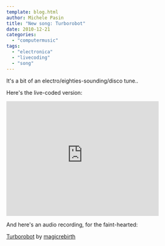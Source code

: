 ```yaml
---
template: blog.html
author: Michele Pasin
title: "New song: Turborobot"
date: 2010-12-21
categories: 
  - "computermusic"
tags: 
  - "electronica"
  - "livecoding"
  - "song"
---
```


It's a bit of an electro/eighties-sounding/disco tune..

Here's the live-coded version:

<iframe src="http://player.vimeo.com/video/18044771?autoplay=1" width="400" height="300" frameborder="0"></iframe>

And here's an audio recording, for the faint-hearted:

   [Turborobot](http://soundcloud.com/magicrebirth/turborobot) by [magicrebirth](http://soundcloud.com/magicrebirth)
